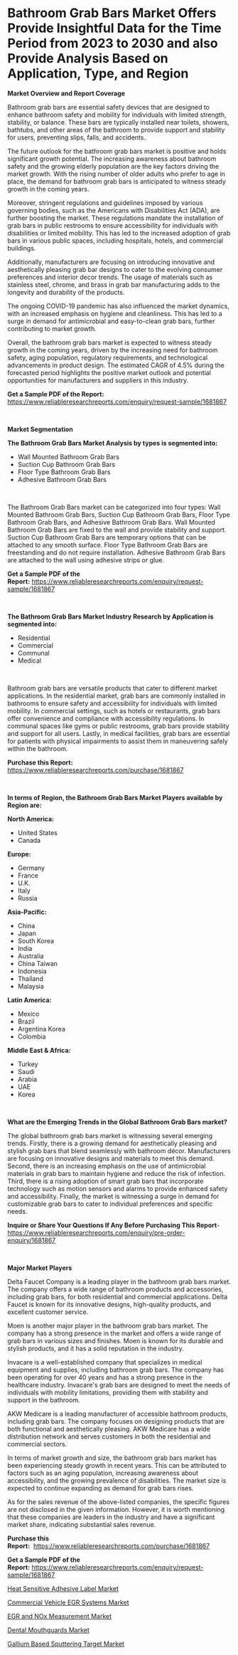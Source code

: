 <p><h1>Bathroom Grab Bars Market Offers Provide Insightful Data for the Time Period from 2023 to 2030 and also Provide Analysis Based on Application, Type, and Region</h1></p><p><strong>Market Overview and Report Coverage</strong></p>
<p><p>Bathroom grab bars are essential safety devices that are designed to enhance bathroom safety and mobility for individuals with limited strength, stability, or balance. These bars are typically installed near toilets, showers, bathtubs, and other areas of the bathroom to provide support and stability for users, preventing slips, falls, and accidents.</p><p>The future outlook for the bathroom grab bars market is positive and holds significant growth potential. The increasing awareness about bathroom safety and the growing elderly population are the key factors driving the market growth. With the rising number of older adults who prefer to age in place, the demand for bathroom grab bars is anticipated to witness steady growth in the coming years.</p><p>Moreover, stringent regulations and guidelines imposed by various governing bodies, such as the Americans with Disabilities Act (ADA), are further boosting the market. These regulations mandate the installation of grab bars in public restrooms to ensure accessibility for individuals with disabilities or limited mobility. This has led to the increased adoption of grab bars in various public spaces, including hospitals, hotels, and commercial buildings.</p><p>Additionally, manufacturers are focusing on introducing innovative and aesthetically pleasing grab bar designs to cater to the evolving consumer preferences and interior decor trends. The usage of materials such as stainless steel, chrome, and brass in grab bar manufacturing adds to the longevity and durability of the products.</p><p>The ongoing COVID-19 pandemic has also influenced the market dynamics, with an increased emphasis on hygiene and cleanliness. This has led to a surge in demand for antimicrobial and easy-to-clean grab bars, further contributing to market growth.</p><p>Overall, the bathroom grab bars market is expected to witness steady growth in the coming years, driven by the increasing need for bathroom safety, aging population, regulatory requirements, and technological advancements in product design. The estimated CAGR of 4.5% during the forecasted period highlights the positive market outlook and potential opportunities for manufacturers and suppliers in this industry.</p></p>
<p><strong>Get a Sample PDF of the Report:</strong> <a href="https://www.reliableresearchreports.com/enquiry/request-sample/1681867">https://www.reliableresearchreports.com/enquiry/request-sample/1681867</a></p>
<p>&nbsp;</p>
<p><strong>Market Segmentation</strong></p>
<p><strong>The Bathroom Grab Bars Market Analysis by types is segmented into:</strong></p>
<p><ul><li>Wall Mounted Bathroom Grab Bars</li><li>Suction Cup Bathroom Grab Bars</li><li>Floor Type Bathroom Grab Bars</li><li>Adhesive Bathroom Grab Bars</li></ul></p>
<p>&nbsp;</p>
<p><p>The Bathroom Grab Bars market can be categorized into four types: Wall Mounted Bathroom Grab Bars, Suction Cup Bathroom Grab Bars, Floor Type Bathroom Grab Bars, and Adhesive Bathroom Grab Bars. Wall Mounted Bathroom Grab Bars are fixed to the wall and provide stability and support. Suction Cup Bathroom Grab Bars are temporary options that can be attached to any smooth surface. Floor Type Bathroom Grab Bars are freestanding and do not require installation. Adhesive Bathroom Grab Bars are attached to the wall using adhesive strips or glue.</p></p>
<p><strong>Get a Sample PDF of the Report:</strong>&nbsp;<a href="https://www.reliableresearchreports.com/enquiry/request-sample/1681867">https://www.reliableresearchreports.com/enquiry/request-sample/1681867</a></p>
<p>&nbsp;</p>
<p><strong>The Bathroom Grab Bars Market Industry Research by Application is segmented into:</strong></p>
<p><ul><li>Residential</li><li>Commercial</li><li>Communal</li><li>Medical</li></ul></p>
<p>&nbsp;</p>
<p><p>Bathroom grab bars are versatile products that cater to different market applications. In the residential market, grab bars are commonly installed in bathrooms to ensure safety and accessibility for individuals with limited mobility. In commercial settings, such as hotels or restaurants, grab bars offer convenience and compliance with accessibility regulations. In communal spaces like gyms or public restrooms, grab bars provide stability and support for all users. Lastly, in medical facilities, grab bars are essential for patients with physical impairments to assist them in maneuvering safely within the bathroom.</p></p>
<p><strong>Purchase this Report:</strong>&nbsp; <a href="https://www.reliableresearchreports.com/purchase/1681867">https://www.reliableresearchreports.com/purchase/1681867</a></p>
<p>&nbsp;</p>
<p><strong>In terms of Region, the Bathroom Grab Bars Market Players available by Region are:</strong></p>
<p>
    <p> <strong> North America: </strong>
        <ul>
            <li>United States</li>
            <li>Canada</li>
        </ul>
        </p> 
    <p> <strong> Europe: </strong>
        <ul>
            <li>Germany</li>
            <li>France</li>
            <li>U.K.</li>
            <li>Italy</li>
            <li>Russia</li>
        </ul>
        </p> 
    <p> <strong> Asia-Pacific: </strong>
        <ul>
            <li>China</li>
            <li>Japan</li>
            <li>South Korea</li>
            <li>India</li>
            <li>Australia</li>
            <li>China Taiwan</li>
            <li>Indonesia</li>
            <li>Thailand</li>
            <li>Malaysia</li>
        </ul>
        </p> 
    <p> <strong> Latin America: </strong>
        <ul>
            <li>Mexico</li>
            <li>Brazil</li>
            <li>Argentina Korea</li>
            <li>Colombia</li>
        </ul>
        </p> 
    <p> <strong> Middle East & Africa: </strong>
        <ul>
            <li>Turkey</li>
            <li>Saudi</li>
            <li>Arabia</li>
            <li>UAE</li>
            <li>Korea</li>
        </ul>
    </p>
    </p>
<p>&nbsp;</p>
<p><strong>What are the Emerging Trends in the Global Bathroom Grab Bars market?</strong></p>
<p><p>The global bathroom grab bars market is witnessing several emerging trends. Firstly, there is a growing demand for aesthetically pleasing and stylish grab bars that blend seamlessly with bathroom décor. Manufacturers are focusing on innovative designs and materials to meet this demand. Second, there is an increasing emphasis on the use of antimicrobial materials in grab bars to maintain hygiene and reduce the risk of infection. Third, there is a rising adoption of smart grab bars that incorporate technology such as motion sensors and alarms to provide enhanced safety and accessibility. Finally, the market is witnessing a surge in demand for customizable grab bars to cater to individual preferences and specific needs.</p></p>
<p><strong>Inquire or Share Your Questions If Any Before Purchasing This Report</strong>- <a href="https://www.reliableresearchreports.com/enquiry/pre-order-enquiry/1681867">https://www.reliableresearchreports.com/enquiry/pre-order-enquiry/1681867</a></p>
<p>&nbsp;</p>
<p><strong>Major Market Players</strong></p>
<p><p>Delta Faucet Company is a leading player in the bathroom grab bars market. The company offers a wide range of bathroom products and accessories, including grab bars, for both residential and commercial applications. Delta Faucet is known for its innovative designs, high-quality products, and excellent customer service. </p><p>Moen is another major player in the bathroom grab bars market. The company has a strong presence in the market and offers a wide range of grab bars in various sizes and finishes. Moen is known for its durable and stylish products, and it has a solid reputation in the industry.</p><p>Invacare is a well-established company that specializes in medical equipment and supplies, including bathroom grab bars. The company has been operating for over 40 years and has a strong presence in the healthcare industry. Invacare's grab bars are designed to meet the needs of individuals with mobility limitations, providing them with stability and support in the bathroom.</p><p>AKW Medicare is a leading manufacturer of accessible bathroom products, including grab bars. The company focuses on designing products that are both functional and aesthetically pleasing. AKW Medicare has a wide distribution network and serves customers in both the residential and commercial sectors.</p><p>In terms of market growth and size, the bathroom grab bars market has been experiencing steady growth in recent years. This can be attributed to factors such as an aging population, increasing awareness about accessibility, and the growing prevalence of disabilities. The market size is expected to continue expanding as demand for grab bars rises.</p><p>As for the sales revenue of the above-listed companies, the specific figures are not disclosed in the given information. However, it is worth mentioning that these companies are leaders in the industry and have a significant market share, indicating substantial sales revenue.</p></p>
<p><strong>Purchase this Report:</strong>&nbsp;&nbsp;<a href="https://www.reliableresearchreports.com/purchase/1681867">https://www.reliableresearchreports.com/purchase/1681867</a></p>
<p></p>
<p><strong>Get a Sample PDF of the Report:</strong>&nbsp;<a href="https://www.reliableresearchreports.com/enquiry/request-sample/1681867">https://www.reliableresearchreports.com/enquiry/request-sample/1681867</a></p>
<p><p><a href="https://www.linkedin.com/pulse/heat-sensitive-adhesive-label-market-insights-players/">Heat Sensitive Adhesive Label Market</a></p><p><a href="https://github.com/maliyahmorrow6654/Market-Research-Report-List-1/blob/main/commercial-vehicle-egr-systems-market.md">Commercial Vehicle EGR Systems Market</a></p><p><a href="https://github.com/abdelrhmankishk22/Market-Research-Report-List-1/blob/main/egr-and-nox-measurement-market.md">EGR and NOx Measurement Market</a></p><p><a href="https://medium.com/@carolhunter1939/dental-mouthguards-market-size-growth-forecast-2023-2030-42dfb9e393a3">Dental Mouthguards Market</a></p><p><a href="https://www.linkedin.com/pulse/gallium-based-sputtering-target-market-research-report-unlocks/">Gallium Based Sputtering Target Market</a></p></p>
